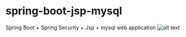 # spring-boot-jsp-mysql
Spring Boot + Spring Security + Jsp + mysql web application
![alt text](https://user-images.githubusercontent.com/29679137/61628916-340a4d00-ac8c-11e9-8cf3-9b26f98f892d.png)
